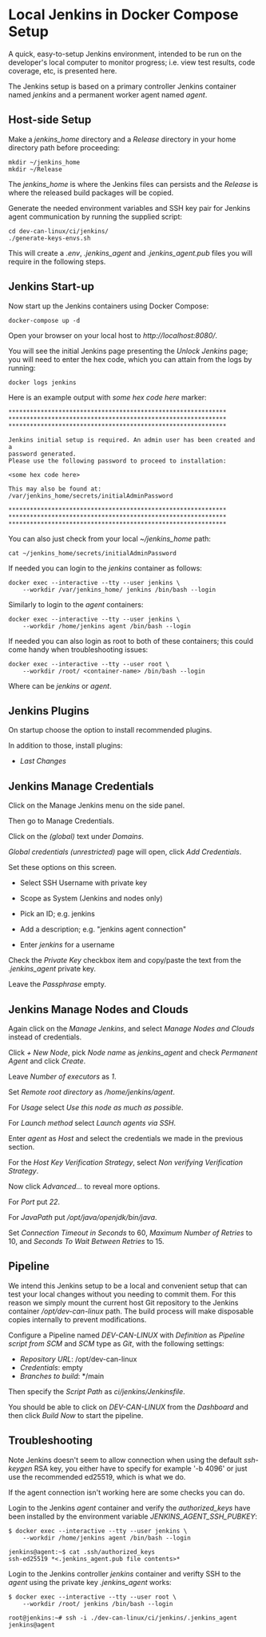 # Local Jenkins in Docker Compose Setup

A quick, easy-to-setup Jenkins environment, intended to be run on the
developer's local computer to monitor progress; i.e. view test results,
code coverage, etc, is presented here.

The Jenkins setup is based on a primary controller Jenkins container named
_jenkins_ and a permanent worker agent named _agent_.


## Host-side Setup

Make a *jenkins_home* directory and a *Release* directory in your home
directory path before proceeding:

    mkdir ~/jenkins_home
    mkdir ~/Release

The *jenkins_home* is where the Jenkins files can persists and the *Release* is
where the released build packages will be copied.

Generate the needed environment variables and SSH key pair for Jenkins agent
communication by running the supplied script:

    cd dev-can-linux/ci/jenkins/
    ./generate-keys-envs.sh

This will create a *.env*, *.jenkins_agent* and *.jenkins_agent.pub* files you
will require in the following steps.


## Jenkins Start-up

Now start up the Jenkins containers using Docker Compose:

    docker-compose up -d

Open your browser on your local host to _http://localhost:8080/_.

You will see the initial Jenkins page presenting the _Unlock Jenkins_ page; you
will need to enter the hex code, which you can attain from the logs by running:

    docker logs jenkins

Here is an example output with _some hex code here_ marker:

    *************************************************************
    *************************************************************
    *************************************************************
    
    Jenkins initial setup is required. An admin user has been created and a
    password generated.
    Please use the following password to proceed to installation:
    
    <some hex code here>
    
    This may also be found at: /var/jenkins_home/secrets/initialAdminPassword
    
    *************************************************************
    *************************************************************
    *************************************************************

You can also just check from your local *~/jenkins_home* path:

    cat ~/jenkins_home/secrets/initialAdminPassword

If needed you can login to the _jenkins_ container as follows:

    docker exec --interactive --tty --user jenkins \
        --workdir /var/jenkins_home/ jenkins /bin/bash --login

Similarly to login to the _agent_ containers:

    docker exec --interactive --tty --user jenkins \
        --workdir /home/jenkins agent /bin/bash --login

If needed you can also login as root to both of these containers; this could
come handy when troubleshooting issues:

    docker exec --interactive --tty --user root \
        --workdir /root/ <container-name> /bin/bash --login

Where <container-name> can be _jenkins_ or _agent_.


## Jenkins Plugins

On startup choose the option to install recommended plugins.

In addition to those, install plugins:

- _Last Changes_


## Jenkins Manage Credentials

Click on the Manage Jenkins menu on the side panel.

Then go to Manage Credentials.

Click on the _(global)_ text under _Domains_.

_Global credentials (unrestricted)_ page will open, click _Add Credentials_.

Set these options on this screen.

- Select SSH Username with private key

- Scope as System (Jenkins and nodes only)

- Pick an ID; e.g. jenkins

- Add a description; e.g. "jenkins agent connection"

- Enter _jenkins_ for a username

Check the _Private Key_ checkbox item and copy/paste the text from the
*.jenkins_agent* private key.

Leave the _Passphrase_ empty.


## Jenkins Manage Nodes and Clouds

Again click on the _Manage Jenkins_, and select _Manage Nodes and Clouds_
instead of credentials.

Click _+ New Node_, pick _Node name_ as _jenkins_agent_ and check
_Permanent Agent_ and click _Create_.

Leave _Number of executors_ as _1_.

Set _Remote root directory_ as _/home/jenkins/agent_.

For _Usage_ select _Use this node as much as possible_.

For _Launch method_ select _Launch agents via SSH_.

Enter _agent_ as _Host_ and select the credentials we made in the previous
section.

For the _Host Key Verification Strategy_, select _Non verifying Verification
Strategy_.

Now click _Advanced..._ to reveal more options.

For _Port_ put _22_.

For _JavaPath_ put _/opt/java/openjdk/bin/java_.

Set _Connection Timeout in Seconds_ to 60, _Maximum Number of Retries_ to 10,
and _Seconds To Wait Between Retries_ to 15.


## Pipeline

We intend this Jenkins setup to be a local and convenient setup that can test
your local changes without you needing to commit them. For this reason we simply
mount the current host Git repository to the Jenkins container
_/opt/dev-can-linux_ path. The build process will make disposable copies
internally to prevent modifications.

Configure a Pipeline named _DEV-CAN-LINUX_ with _Definition_ as _Pipeline script
from SCM_ and _SCM_ type as _Git_, with the following settings:

- _Repository URL_: /opt/dev-can-linux
- _Credentials_: empty
- _Branches to build_: \*/main

Then specify the _Script Path_ as _ci/jenkins/Jenkinsfile_.

You should be able to click on _DEV-CAN-LINUX_ from the _Dashboard_ and then
click _Build Now_ to start the pipeline.


## Troubleshooting

Note Jenkins doesn't seem to allow connection when using the default
_ssh-keygen_ RSA key, you either have to specify for example '-b 4096' or just
use the recommended ed25519, which is what we do.

If the agent connection isn't working here are some checks you can do.

Login to the Jenkins _agent_ container and verify the _authorized_keys_ have
been installed by the environment variable _JENKINS_AGENT_SSH_PUBKEY_:

    $ docker exec --interactive --tty --user jenkins \
        --workdir /home/jenkins agent /bin/bash --login

    jenkins@agent:~$ cat .ssh/authorized_keys 
    ssh-ed25519 *<.jenkins_agent.pub file contents>*

Login to the Jenkins controller _jenkins_ container and verifty SSH to the
_agent_ using the private key _.jenkins_agent_ works:

    $ docker exec --interactive --tty --user root \
        --workdir /root/ jenkins /bin/bash --login

    root@jenkins:~# ssh -i ./dev-can-linux/ci/jenkins/.jenkins_agent jenkins@agent

